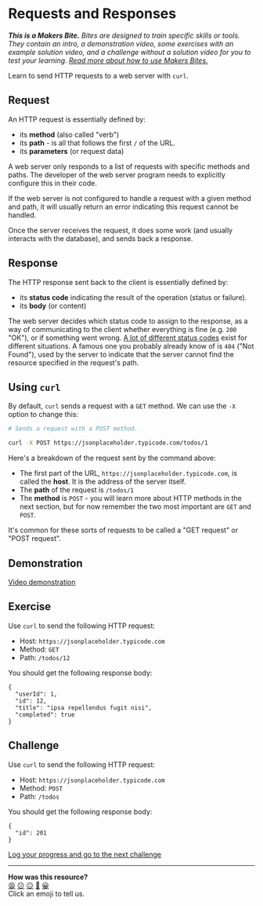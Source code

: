 # Requests and Responses

_**This is a Makers Bite.** Bites are designed to train specific skills or
tools. They contain an intro, a demonstration video, some exercises with an
example solution video, and a challenge without a solution video for you to test
your learning. [Read more about how to use Makers
Bites.](https://github.com/makersacademy/course/blob/main/labels/bites.md)_

Learn to send HTTP requests to a web server with `curl`.

## Request

An HTTP request is essentially defined by:
  * its **method** (also called "verb")
  * its **path** - is all that follows the first `/` of the URL.
  * its **parameters** (or request data)

A web server only responds to a list of requests with specific methods and
paths. The developer of the web server program needs to explicitly configure
this in their code.

If the web server is not configured to handle a request with a given method and
path, it will usually return an error indicating this request cannot be handled.

Once the server receives the request, it does some work (and usually interacts
with the database), and sends back a response.

## Response

The HTTP response sent back to the client is essentially defined by:
  * its **status code** indicating the result of the operation (status or
    failure).
  * its **body** (or content)

The web server decides which status code to assign to the response, as a way of
communicating to the client whether everything is fine (e.g. `200` "OK"), or if
something went wrong. [A lot of different status
codes](https://developer.mozilla.org/en-US/docs/Web/HTTP/Status) exist for
different situations. A famous one you probably already know of is `404` ("Not
Found"), used by the server to indicate that the server cannot find the resource
specified in the request's path.

## Using `curl`

By default, `curl` sends a request with a `GET` method. We can use the `-X`
option to change this:

```bash
# Sends a request with a POST method.

curl -X POST https://jsonplaceholder.typicode.com/todos/1
```

Here's a breakdown of the request sent by the command above:
  * The first part of the URL, `https://jsonplaceholder.typicode.com`, is called
    the **host**. It is the address of the server itself.
  * The **path** of the request is `/todos/1`
  * The **method** is `POST` - you will learn more about HTTP methods in the
    next section, but for now remember the two most important are `GET` and
    `POST`.

It's common for these sorts of requests to be called a "GET request" or "POST
request".

## Demonstration

[Video demonstration](https://www.youtube.com/watch?v=KBLWw-0HbpU&t=646s)

## Exercise

Use `curl` to send the following HTTP request:
  * Host: `https://jsonplaceholder.typicode.com`
  * Method: `GET`
  * Path: `/todos/12`

You should get the following response body:
```
{
  "userId": 1,
  "id": 12,
  "title": "ipsa repellendus fugit nisi",
  "completed": true
}
```

## Challenge

Use `curl` to send the following HTTP request:
  * Host: `https://jsonplaceholder.typicode.com`
  * Method: `POST`
  * Path: `/todos`

You should get the following response body:
```
{
  "id": 201
}
```


[Log your progress and go to the next challenge](https://makers-event-logger.herokuapp.com/?event=02_requests_and_responses.md&repository=makersacademy%2Fweb-applications-in-python&redirect=http_bites%2F03_request_parameters.md)

<!-- BEGIN GENERATED SECTION DO NOT EDIT -->

---

**How was this resource?**  
[😫](https://airtable.com/shrUJ3t7KLMqVRFKR?prefill_Repository=makersacademy%2Fweb-applications-in-python&prefill_File=http_bites%2F02_requests_and_responses.md&prefill_Sentiment=😫) [😕](https://airtable.com/shrUJ3t7KLMqVRFKR?prefill_Repository=makersacademy%2Fweb-applications-in-python&prefill_File=http_bites%2F02_requests_and_responses.md&prefill_Sentiment=😕) [😐](https://airtable.com/shrUJ3t7KLMqVRFKR?prefill_Repository=makersacademy%2Fweb-applications-in-python&prefill_File=http_bites%2F02_requests_and_responses.md&prefill_Sentiment=😐) [🙂](https://airtable.com/shrUJ3t7KLMqVRFKR?prefill_Repository=makersacademy%2Fweb-applications-in-python&prefill_File=http_bites%2F02_requests_and_responses.md&prefill_Sentiment=🙂) [😀](https://airtable.com/shrUJ3t7KLMqVRFKR?prefill_Repository=makersacademy%2Fweb-applications-in-python&prefill_File=http_bites%2F02_requests_and_responses.md&prefill_Sentiment=😀)  
Click an emoji to tell us.

<!-- END GENERATED SECTION DO NOT EDIT -->
